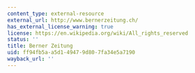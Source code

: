 ```yaml
---
content_type: external-resource
external_url: http://www.bernerzeitung.ch/
has_external_license_warning: true
license: https://en.wikipedia.org/wiki/All_rights_reserved
status: ''
title: Berner Zeitung
uid: ff94fb5a-a5d1-4947-9d80-7fa34e5a7190
wayback_url: ''
---
```


